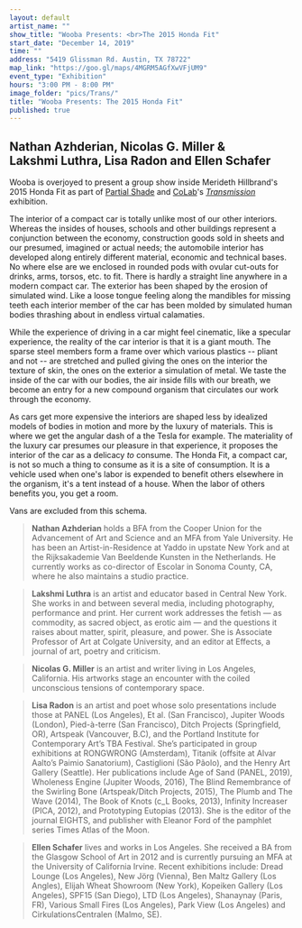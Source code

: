 ```yaml
---
layout: default
artist_name: ""
show_title: "Wooba Presents: <br>The 2015 Honda Fit"
start_date: "December 14, 2019"
time: ""
address: "5419 Glissman Rd. Austin, TX 78722"
map_link: "https://goo.gl/maps/4MGRM5AGfXwVFjUM9"
event_type: "Exhibition"
hours: "3:00 PM - 8:00 PM"
image_folder: "pics/Trans/"
title: "Wooba Presents: The 2015 Honda Fit"
published: true
---
```

## Nathan&nbsp;Azhderian, Nicolas&nbsp;G.&nbsp;Miller&nbsp;& Lakshmi&nbsp;Luthra, Lisa&nbsp;Radon&nbsp;and Ellen&nbsp;Schafer

Wooba is overjoyed to present a group show inside Merideth Hillbrand's 2015 Honda Fit as part of [Partial Shade](https://partialshade.info/) and [CoLab](https://www.co-labprojects.org/)'s [*Transmission*](https://www.co-labprojects.org/programs-calendar/2019/12/14/transmission) exhibition. 

The interior of a compact car is totally unlike most of our other interiors. Whereas the insides of houses, schools and other buildings represent a conjunction between the economy, construction goods sold in sheets and our presumed, imagined or actual needs; the automobile interior has developed along entirely different material, economic and technical bases. No where else are we enclosed in rounded pods with ovular cut-outs for drinks, arms, torsos, etc. to fit. There is hardly a straight line anywhere in a modern compact car. The exterior has been shaped by the erosion of simulated wind. Like a loose tongue feeling along the mandibles for missing teeth each interior member of the car has been molded by simulated human bodies thrashing about in endless virtual calamaties. 

While the experience of driving in a car might feel cinematic, like a specular experience, the reality of the car interior is that it is a giant mouth. The sparse steel members form a frame over which various plastics -- pliant and not -- are stretched and pulled giving the ones on the interior the texture of skin, the ones on the exterior a simulation of metal. We taste the inside of the car with our bodies, the air inside fills with our breath, we become an entry for a new compound organism that circulates our work through the economy. 

As cars get more expensive the interiors are shaped less by idealized models of bodies in motion and more by the luxury of materials. This is where we get the angular dash of a the Tesla for example. The materiality of the luxury car presumes our pleasure in that experience, it proposes the interior of the car as a delicacy *to* consume. <!-- For example: see John Massey's extremely ambivalent photo-series *This Land* (2005) where we see the car interior as a precious leather bag, a wooden basket or other obscenities. --> The Honda Fit, a compact car, is not so much a thing to consume as it is a site of consumption. It is a vehicle used when one's labor is expended to benefit others elsewhere in the organism, it's a tent instead of a house. When the labor of others benefits you, you get a room. 

<!-- The works in this exhibition offer various modes of rethinking how bodies consume, sites to consume from, what's left after consumption, and other possibilities for permeable membranes to connect. -->

Vans are excluded from this schema. 

<!-- <hr> -->

<!-- ## Checklist -->

<!-- - Nathan Azhderian: *The Mouth*, adhesive vinyl, 2019. -->
<!-- - Lakshmi Luthra & Nicolas G. Miller: *Speculative Genitalia*, resin, acrylic paint, 2018  -->
<!-- - Lisa Radon: *Age of Sand*, Book, 192pp, 2019. Designed by Neil Doshi. Typeset in Latin Modern Roman, CMU Typewriter, Fetamont, Happy Times, Arial, and Symbola. Printed in an edition of 300 by Container Corps in Portland, Oregon. Cover letterpress printed and the edition sewn and bound by the artist. Published by PANEL, Los Angeles. -->
<!-- - Ellen Schafer: *Our Fill*, spacesaver premium vacuum storage bag, silicone, pigment, hand sanitizer, 2016. -->

>**Nathan Azhderian** holds a BFA from the Cooper Union for the Advancement of Art and Science and an MFA from Yale University. He has been an Artist-in-Residence at Yaddo in upstate New York and at the Rijksakademie Van Beeldende Kunsten in the Netherlands. He currently works as co-director of Escolar in Sonoma County, CA, where he also maintains a studio practice.

>**Lakshmi Luthra** is an artist and educator based in Central New York. She works in and between several media, including photography, performance and print. Her current work addresses the fetish — as commodity, as sacred object, as erotic aim — and the questions it raises about matter, spirit, pleasure, and power. She is Associate Professor of Art at Colgate University, and an editor at Effects, a journal of art, poetry and criticism. 

>**Nicolas G. Miller** is an artist and writer living in Los Angeles, California. His artworks stage an encounter with the coiled unconscious tensions of contemporary space.

>**Lisa Radon** is an artist and poet whose solo presentations include those at PANEL (Los Angeles), Et al. (San Francisco), Jupiter Woods (London), Pied-à-terre (San Francisco), Ditch Projects (Springfield, OR), Artspeak (Vancouver, B.C), and the Portland Institute for Contemporary Art’s TBA Festival. She’s participated in group exhibitions at RONGWRONG (Amsterdam), Titanik (offsite at Alvar Aalto’s Paimio Sanatorium), Castiglioni (São Pãolo), and the Henry Art Gallery (Seattle). Her publications include Age of Sand (PANEL, 2019), Wholeness Engine (Jupiter Woods, 2016), The Blind Remembrance of the Swirling Bone (Artspeak/Ditch Projects, 2015), The Plumb and The Wave (2014), The Book of Knots (c_L Books, 2013), Infinity Increaser (PICA, 2012), and Prototyping Eutopias (2013). She is the editor of the journal EIGHTS, and publisher with Eleanor Ford of the pamphlet series Times Atlas of the Moon.

>**Ellen Schafer** lives and works in Los Angeles. She received a BA from the Glasgow School of Art in 2012 and is currently pursuing an MFA at the University of California Irvine. Recent exhibitions include: Dread Lounge (Los Angeles), New Jörg (Vienna), Ben Maltz Gallery (Los Angles), Elijah Wheat Showroom (New York), Kopeiken Gallery (Los Angeles), SPF15 (San Diego), LTD (Los Angeles), Shanaynay (Paris, FR), Various Small Fires (Los Angeles), Park View (Los Angeles) and CirkulationsCentralen (Malmo, SE). 

